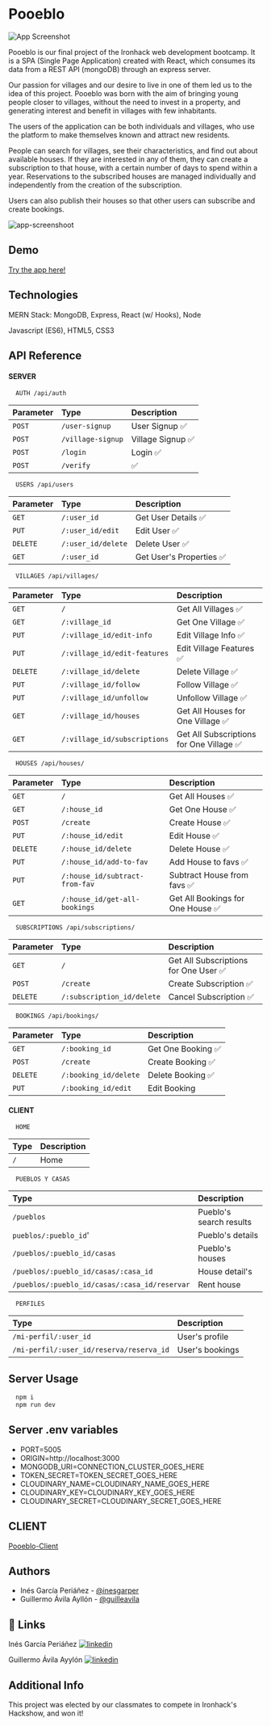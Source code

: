 
# Pooeblo

![App Screenshot](https://user-images.githubusercontent.com/69345715/188492140-f6ad62f6-2afc-48dc-8fa8-8501f35b4b90.png)

Pooeblo is our final project of the Ironhack web development bootcamp. 
It is a SPA (Single Page Application) created with React, which consumes its data from a REST API (mongoDB) 
through an express server.

Our passion for villages and our desire to live in one of them led us to the idea 
of this project. Pooeblo was born with the aim of bringing young people closer to villages, 
without the need to invest in a property, and generating interest and benefit in villages 
with few inhabitants.

The users of the application can be both individuals and villages, who use the platform 
to make themselves known and attract new residents. 

People can search for villages, see their characteristics, and find out about available houses. 
If they are interested in any of them, they can create a subscription to that house, 
with a certain number of days to spend within a year. Reservations to the subscribed houses 
are managed individually and independently from the creation of the subscription.

Users can also publish their houses so that other users can subscribe and create bookings.


![app-screenshoot](https://user-images.githubusercontent.com/69345715/188492432-605d75d8-58c4-402d-8698-2bd6c32919da.png)

## Demo

[Try the app here!](https://pooeblo.netlify.app/)

## Technologies
MERN Stack: MongoDB, Express, React (w/ Hooks), Node

Javascript (ES6), HTML5, CSS3


## API Reference

#### SERVER

```http
  AUTH /api/auth
```

| Parameter | Type     | Description                |
| :-------- | :------- | :------------------------- |
| `POST` | `/user-signup` | User Signup ✅ |
| `POST` | `/village-signup` | Village Signup ✅ |
| `POST` | `/login` | Login ✅ |
| `POST` | `/verify` | ✅  |

```http
  USERS /api/users
```

| Parameter | Type     | Description                |
| :-------- | :------- | :------------------------- |
| `GET` | `/:user_id` | Get User Details ✅|
| `PUT` | `/:user_id/edit` | Edit User ✅|
| `DELETE` | `/:user_id/delete` | Delete User ✅|
| `GET` | `/:user_id` | Get User's Properties ✅|

```http
  VILLAGES /api/villages/
```

| Parameter | Type     | Description                |
| :-------- | :------- | :------------------------- |
| `GET` | `/` | Get All Villages ✅ |
| `GET` | `/:village_id` | Get One Village ✅ |
| `PUT` | `/:village_id/edit-info` | Edit Village Info ✅ |
| `PUT` | `/:village_id/edit-features` | Edit Village Features ✅ |
| `DELETE` | `/:village_id/delete` | Delete Village ✅ |
| `PUT` | `/:village_id/follow` | Follow Village ✅ |
| `PUT` | `/:village_id/unfollow` | Unfollow Village ✅ |
| `GET` | `/:village_id/houses` | Get All Houses for One Village ✅ |
| `GET` | `/:village_id/subscriptions` | Get All Subscriptions for One Village ✅ |


```http
  HOUSES /api/houses/
```

| Parameter | Type     | Description                |
| :-------- | :------- | :------------------------- |
| `GET` | `/` | Get All Houses ✅ |
| `GET` | `/:house_id` | Get One House ✅ |
| `POST` | `/create` | Create House ✅ |
| `PUT` | `/:house_id/edit` | Edit House ✅ |
| `DELETE` | `/:house_id/delete` | Delete House ✅ |
| `PUT` | `/:house_id/add-to-fav` | Add House to favs ✅ |
| `PUT` | `/:house_id/subtract-from-fav` | Subtract House from favs ✅ |
| `GET` | `/:house_id/get-all-bookings` | Get All Bookings for One House ✅ |


```http
  SUBSCRIPTIONS /api/subscriptions/
```

| Parameter | Type     | Description                |
| :-------- | :------- | :------------------------- |
| `GET` | `/` | Get All Subscriptions for One User ✅ |
| `POST` | `/create` | Create Subscription ✅ |
| `DELETE` | `/:subscription_id/delete` | Cancel Subscription ✅ |


```http
  BOOKINGS /api/bookings/
```

| Parameter | Type     | Description                |
| :-------- | :------- | :------------------------- |
| `GET` | `/:booking_id` | Get One Booking ✅ |
| `POST` | `/create` | Create Booking ✅ |
| `DELETE` | `/:booking_id/delete` | Delete Booking ✅ |
| `PUT` | `/:booking_id/edit` | Edit Booking |




#### CLIENT

```http
  HOME
```

| Type     | Description                |
| :------- | :------------------------- |
| `/` | Home |


```http
  PUEBLOS Y CASAS
```
| Type     | Description                |
| :------- | :------------------------- |
| `/pueblos` | Pueblo's search results |
| `pueblos/:pueblo_id`' | Pueblo's details |
| `/pueblos/:pueblo_id/casas` | Pueblo's houses |
| `/pueblos/:pueblo_id/casas/:casa_id` | House detail's |
| `/pueblos/:pueblo_id/casas/:casa_id/reservar` | Rent house |


```http
  PERFILES
```

| Type     | Description                |
| :------- | :------------------------- |
| `/mi-perfil/:user_id` | User's profile |
| `/mi-perfil/:user_id/reserva/reserva_id` | User's bookings |



## Server Usage

```bash
  npm i
  npm run dev
```


## Server .env variables


- PORT=5005
- ORIGIN=http://localhost:3000
- MONGODB_URI=CONNECTION_CLUSTER_GOES_HERE
- TOKEN_SECRET=TOKEN_SECRET_GOES_HERE
- CLOUDINARY_NAME=CLOUDINARY_NAME_GOES_HERE
- CLOUDINARY_KEY=CLOUDINARY_KEY_GOES_HERE
- CLOUDINARY_SECRET=CLOUDINARY_SECRET_GOES_HERE


## CLIENT

[Pooeblo-Client](https://github.com/guilleavila/pooeblo-client)

## Authors

- Inés García Periáñez - [@inesgarper](https://www.github.com/octokatherine)
- Guillermo Ávila Ayllón - [@guilleavila](https://www.github.com/octokatherine)


## 🔗 Links
Inés García Periáñez
[![linkedin](https://img.shields.io/badge/linkedin-0A66C2?style=for-the-badge&logo=linkedin&logoColor=white)](https://www.linkedin.com/in/guillermo-%C3%A1vila/)

Guillermo Ávila Ayylón 
[![linkedin](https://img.shields.io/badge/linkedin-0A66C2?style=for-the-badge&logo=linkedin&logoColor=white)](https://www.linkedin.com/in/inesgarper/)


## Additional Info

This project was elected by our classmates to compete in Ironhack's Hackshow, and won it!


